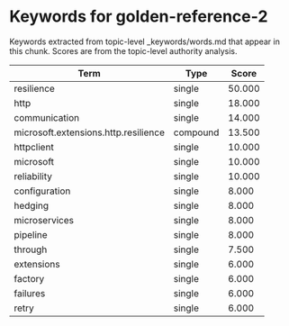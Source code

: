 # Keywords for golden-reference-2

Keywords extracted from topic-level _keywords/words.md that appear in this chunk.
Scores are from the topic-level authority analysis.

| Term | Type | Score |
|------|------|-------|
| resilience | single | 50.000 |
| http | single | 18.000 |
| communication | single | 14.000 |
| microsoft.extensions.http.resilience | compound | 13.500 |
| httpclient | single | 10.000 |
| microsoft | single | 10.000 |
| reliability | single | 10.000 |
| configuration | single | 8.000 |
| hedging | single | 8.000 |
| microservices | single | 8.000 |
| pipeline | single | 8.000 |
| through | single | 7.500 |
| extensions | single | 6.000 |
| factory | single | 6.000 |
| failures | single | 6.000 |
| retry | single | 6.000 |

